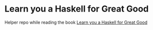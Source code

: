 # Learn you a Haskell for Great Good

Helper repo while reading the book [Learn you a Haskell for Great Good][book]

[book]: http://learnyouahaskell.com
